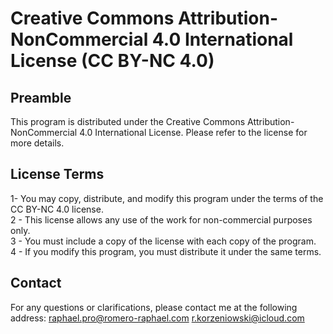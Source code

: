 # Creative Commons Attribution-NonCommercial 4.0 International License (CC BY-NC 4.0)
## Preamble
This program is distributed under the Creative Commons Attribution-NonCommercial 4.0 International License. Please refer to the license for more details.

## License Terms
1- You may copy, distribute, and modify this program under the terms of the CC BY-NC 4.0 license.  
2 - This license allows any use of the work for non-commercial purposes only.  
3 - You must include a copy of the license with each copy of the program.  
4 - If you modify this program, you must distribute it under the same terms.  
## Contact
For any questions or clarifications, please contact me at the following address:
raphael.pro@romero-raphael.com
r.korzeniowski@icloud.com
